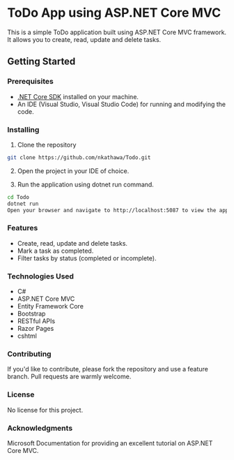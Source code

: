 # ToDo App using ASP.NET Core MVC

This is a simple ToDo application built using ASP.NET Core MVC framework. It allows you to create, read, update and delete tasks.

## Getting Started

### Prerequisites

- [.NET Core SDK](https://dotnet.microsoft.com/download) installed on your machine.
- An IDE (Visual Studio, Visual Studio Code) for running and modifying the code.

### Installing

1. Clone the repository

```bash
git clone https://github.com/nkathawa/Todo.git
```

2. Open the project in your IDE of choice.

3. Run the application using dotnet run command.

```bash
cd Todo
dotnet run
Open your browser and navigate to http://localhost:5087 to view the application.
```

### Features
- Create, read, update and delete tasks.
- Mark a task as completed.
- Filter tasks by status (completed or incomplete).

### Technologies Used
- C#
- ASP.NET Core MVC
- Entity Framework Core
- Bootstrap
- RESTful APIs
- Razor Pages
- cshtml

### Contributing
If you'd like to contribute, please fork the repository and use a feature branch. Pull requests are warmly welcome.

### License
No license for this project.

### Acknowledgments
Microsoft Documentation for providing an excellent tutorial on ASP.NET Core MVC.